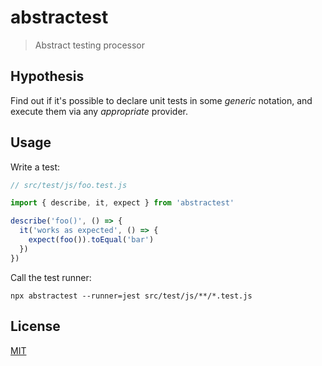 # abstractest
> Abstract testing processor

## Hypothesis
Find out if it's possible to declare unit tests in some _generic_ notation,
and execute them via any _appropriate_ provider.

## Usage
Write a test:
```ts
// src/test/js/foo.test.js

import { describe, it, expect } from 'abstractest'

describe('foo()', () => {
  it('works as expected', () => {
    expect(foo()).toEqual('bar')
  })
})
```
Call the test runner:
```shell
npx abstractest --runner=jest src/test/js/**/*.test.js
```

## License
[MIT](./LICENSE)
